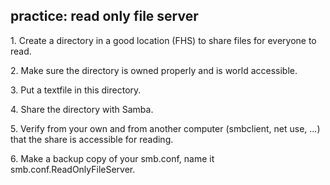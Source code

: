 ## practice: read only file server

1\. Create a directory in a good location (FHS) to share files for
everyone to read.

2\. Make sure the directory is owned properly and is world accessible.

3\. Put a textfile in this directory.

4\. Share the directory with Samba.

5\. Verify from your own and from another computer (smbclient, net use,
\...) that the share is accessible for reading.

6\. Make a backup copy of your smb.conf, name it
smb.conf.ReadOnlyFileServer.
